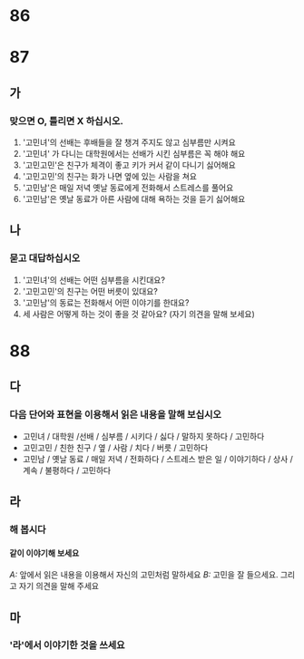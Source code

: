 # 86
# 87
## 가
### 맞으면 O, 틀리면 X 하십시오.
1. '고민녀'의 선배는 후배들을 잘 챙겨 주지도 않고 심부름만 시켜요
2. '고민녀' 가 다니는 대학원에서는 선배가 시킨 심부름은 꼭 해야 해요
3. '고민고민'은 친구가 체격이 좋고 키가 커서 같이 다니기 싫어해요
4. '고민고민'의 친구는 화가 나면 옆에 있는 사람을 쳐요
5. '고민남'은 매일 저녁 옛날 동료에게 전화해서 스트레스를 풀어요
6. '고민남'은 옛날 동료가 아른 사람에 대해 욕하는 것을 듣기 싫어해요
## 나
### 묻고 대답하십시오
1. '고민녀'의 선배는 어떤 심부름을 시킨대요?
2. '고민고민'의 친구는 어떤 버릇이 있대요?
3. '고민남'의 동료는 전화해서 어떤 이야기를 한대요?
4. 세 사람은 어떻게 하는 것이 좋을 것 같아요? (자기 의견을 말해 보세요)
# 88
## 다
### 다음 단어와 표현을 이용해서 읽은 내용을 말해 보십시오
* 고민녀 / 대학원 /선배 / 심부름 / 시키다 / 싫다 / 말하지 못하다 / 고민하다
* 고민고민 / 친한 친구 / 옆 / 사람 / 치다 / 버릇 / 고민하다
* 고민남 / 옛날 동료 / 매일 저녁 / 전화하다 / 스트레스 받은 일 / 이야기하다 / 상사 / 계속 / 불평하다 / 고민하다
## 라
### 해 봅시다
#### 같이 이야기해 보세요
*A:* 앞에서 읽은 내용을 이용해서 자신의 고민처럼 말하세요
*B:* 고민을 잘 들으세요. 그리고 자기 의견을 말해 주세요
## 마
### '라'에서 이야기한 것을 쓰세요